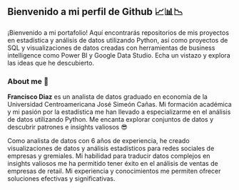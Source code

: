 ## Bienvenido a mi perfil de Github 📈📊📉
¡Bienvenido a mi portafolio! Aquí encontrarás repositorios de mis proyectos en estadística y análisis de datos utilizando Python, así como proyectos de SQL y visualizaciones de datos creadas con herramientas de business intelligence como Power BI y Google Data Studio. Echa un vistazo y explora las ideas que he descubierto. 

### About me 👋
**Francisco Diaz** es un analista de datos graduado en economía de la Universidad Centroamericana José Simeón Cañas. Mi formación académica y mi pasión por la estadística me han llevado a especializarme en el análisis de datos utilizando Python. Me encanta explorar conjuntos de datos y descubrir patrones e insights valiosos 😎

Como analista de datos con 6 años de experiencia, he creado visualizaciones de datos y análisis estadísticos para redes sociales de empresas y gremiales. Mi habilidad para traducir datos complejos en insights valiosos me ha permitido tener éxito en el análisis de ventas de empresas de retail. Mi experiencia y conocimientos me permiten ofrecer soluciones efectivas y significativas.




